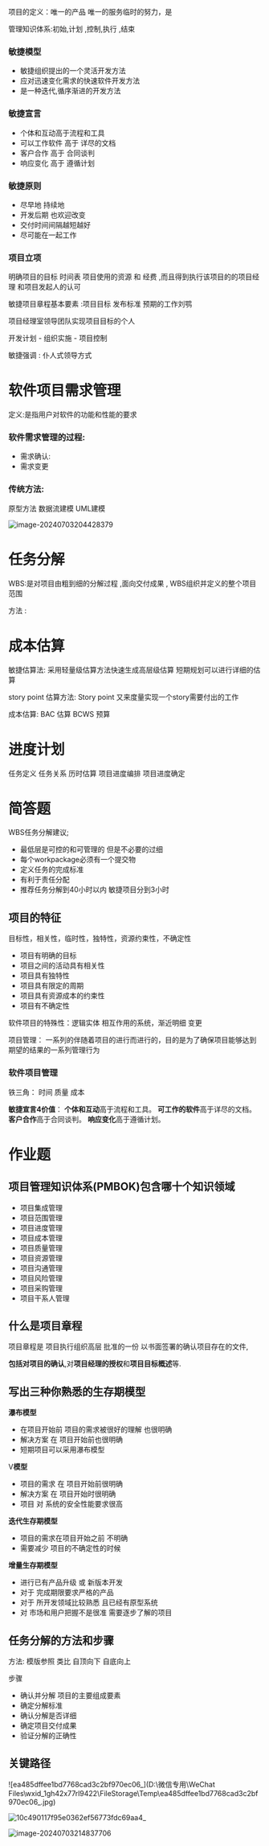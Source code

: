 项目的定义：唯一的产品 唯一的服务临时的努力，是



管理知识体系:初始,计划 ,控制,执行 ,结束

### 敏捷模型

* 敏捷组织提出的一个灵活开发方法
* 应对迅速变化需求的快速软件开发方法
* 是一种迭代,循序渐进的开发方法

### 敏捷宣言

* 个体和互动高于流程和工具
* 可以工作软件 高于 详尽的文档
* 客户合作 高于 合同谈判
* 响应变化 高于 遵循计划

### 敏捷原则

* 尽早地 持续地
* 开发后期 也欢迎改变
* 交付时间间隔越短越好
* 尽可能在一起工作

### 项目立项

明确项目的目标 时间表 项目使用的资源  和 经费 ,而且得到执行该项目的的项目经理 和项目发起人的认可

敏捷项目章程基本要素 :项目目标 发布标准 预期的工作刘鹗

项目经理室领导团队实现项目目标的个人

开发计划 - 组织实施 - 项目控制 

敏捷强调 : 仆人式领导方式

# 软件项目需求管理

定义:是指用户对软件的功能和性能的要求

### 软件需求管理的过程: 

* 需求确认:
* 需求变更

### 传统方法:

原型方法 数据流建模 UML建模 

![image-20240703204428379](C:\Users\74140\AppData\Roaming\Typora\typora-user-images\image-20240703204428379.png)



# 任务分解

WBS:是对项目由粗到细的分解过程 ,面向交付成果 , WBS组织并定义的整个项目范围

方法 : 

# 成本估算

敏捷估算法: 采用轻量级估算方法快速生成高层级估算 短期规划可以进行详细的估算

story point  估算方法: Story point 又来度量实现一个story需要付出的工作

成本估算: BAC 估算 BCWS 预算

# 进度计划

任务定义 任务关系 历时估算 项目进度编排 项目进度确定

# 简答题

WBS任务分解建议;

* 最低层是可控的和可管理的 但是不必要的过细
* 每个workpackage必须有一个提交物
* 定义任务的完成标准
* 有利于责任分配
* 推荐任务分解到40小时以内 敏捷项目分到3小时



## 项目的特征

目标性，相关性，临时性，独特性，资源约束性，不确定性

* 项目有明确的目标
* 项目之间的活动具有相关性
* 项目具有独特性
* 项目具有限定的周期
* 项目具有资源成本的约束性
* 项目有不确定性

软件项目的特殊性：逻辑实体 相互作用的系统，渐近明细 变更

项目管理： 一系列的伴随着项目的进行而进行的，目的是为了确保项目能够达到期望的结果的一系列管理行为

### 软件项目管理

铁三角： 时间 质量 成本

**敏捷宣言4价值**：
	**个体和互动**高于流程和工具。
	**可工作的软件**高于详尽的文档。
	**客户合作**高于合同谈判。
	**响应变化**高于遵循计划。

# 作业题

## 项目管理知识体系(PMBOK)包含哪十个知识领域

* 项目集成管理
* 项目范围管理
* 项目进度管理
* 项目成本管理
* 项目质量管理
* 项目资源管理
* 项目沟通管理
* 项目风险管理
* 项目采购管理 
* 项目干系人管理

## 什么是项目章程

项目章程是 项目执行组织高层 批准的一份 以书面签署的确认项目存在的文件,

**包括对项目的确认**,对**项目经理的授权**和**项目目标概述**等.

## 写出三种你熟悉的生存期模型

**瀑布模型**

* 在项目开始前 项目的需求被很好的理解 也很明确
* 解决方案 在 项目开始前也很明确
* 短期项目可以采用瀑布模型

V**模型**

* 项目的需求 在 项目开始前很明确 
* 解决方案 在 项目开始时很明确
* 项目 对 系统的安全性能要求很高

**迭代生存期模型**

* 项目的需求在项目开始之前 不明确
* 需要减少 项目的不确定性的时候

**增量生存期模型**

* 进行已有产品升级 或 新版本开发
* 对于 完成期限要求严格的产品
* 对于 所开发领域比较熟悉 且已经有原型系统
* 对 市场和用户把握不是很准 需要逐步了解的项目

## 任务分解的方法和步骤

方法: 模版参照 类比 自顶向下  自底向上

步骤

* 确认并分解 项目的主要组成要素
* 确定分解标准
* 确认分解是否详细
* 确定项目交付成果
* 验证分解的正确性

## 关键路径

![ea485dffee1bd7768cad3c2bf970ec06_](D:\微信专用\WeChat Files\wxid_1gh42x77rl9422\FileStorage\Temp\ea485dffee1bd7768cad3c2bf970ec06_.jpg)

![10c490117f95e0362ef56773fdc69aa4_](C:\Users\74140\Desktop\软件项目管理复习\10c490117f95e0362ef56773fdc69aa4_.jpg)







![image-20240703214837706](C:\Users\74140\AppData\Roaming\Typora\typora-user-images\image-20240703214837706.png)

